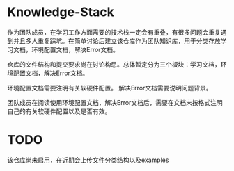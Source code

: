 # Knowledge-Stack

作为团队成员，在学习工作方面需要的技术栈一定会有重叠，有很多问题会重复遇到并且多人重复踩坑。在简单讨论后建立该仓库作为团队知识库，用于分类存放学习文档，环境配置文档，解决Error文档。

仓库的文件结构和提交要求尚在讨论构思。总体暂定分为三个板块：学习文档，环境配置文档，解决Error文档。

环境配置文档需要注明有关软硬件配置。
解决Error文档需要说明问题背景。

团队成员在阅读使用环境配置文档，解决Error文档后，需要在文档末按格式注明自己的有关软硬件配置以及是否有效。


# TODO
该仓库尚未启用，在近期会上传文件分类结构以及examples
